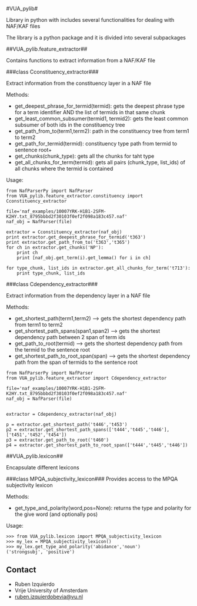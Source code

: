 #VUA_pylib#

Library in python with includes several functionalities for dealing with NAF/KAF files

The library is a python package and it is divided into several subpackages

##VUA_pylib.feature_extractor##

Contains functions to extract information from a NAF/KAF file


###class Cconstituency_extractor###

Extract information from the constituency layer in a NAF file

Methods:
+ get_deepest_phrase_for_termid(termid): gets the deepest phrase type for a term identifier AND the list of termids in that same chunk
+ get_least_common_subsumer(termid1, termid2): gets the least common subsumer of both ids in the constituency tree
+ get_path_from_to(term1,term2): path in the constituency tree from term1 to term2
+ get_path_for_termid(termid): constituency type path from termid to sentence root+
+ get_chunks(chunk_type): gets all the chunks for taht type
+ get_all_chunks_for_term(termid): gets all pairs (chunk_type, list_ids) of all chunks where the termid is contained

Usage:

````
from NafParserPy import NafParser
from VUA_pylib.feature_extractor.constituency import Cconstituency_extractor

file='naf_examples/10007YRK-H1B1-2SFM-K2HY.txt_8795bbbd2f30103f0ef2f098a183c457.naf'
naf_obj = NafParser(file)

extractor = Cconstituency_extractor(naf_obj)
print extractor.get_deepest_phrase_for_termid('t363')
print extractor.get_path_from_to('t363','t365')
for ch in extractor.get_chunks('NP'):
    print ch
    print [naf_obj.get_term(i).get_lemma() for i in ch]

for type_chunk, list_ids in extractor.get_all_chunks_for_term('t713'):
    print type_chunk, list_ids
````



###class Cdependency_extractor###

Extract information from the dependency layer in a NAF file

Methods:
+ get_shortest_path(term1,term2) --> gets the shortest dependency path from term1 to term2
+ get_shortest_path_spans(span1,span2) --> gets the shortest dependency path between 2 span of term ids
+ get_path_to_root(termid) --> gets the shortest dependency path from the termid to the sentence root
+ get_shortest_path_to_root_span(span) --> gets the shortest dependency path from the span of termids to the sentence root

````
from NafParserPy import NafParser
from VUA_pylib.feature_extractor import Cdependency_extractor

file='naf_examples/10007YRK-H1B1-2SFM-K2HY.txt_8795bbbd2f30103f0ef2f098a183c457.naf'
naf_obj = NafParser(file)


extractor = Cdependency_extractor(naf_obj)

p = extractor.get_shortest_path('t446','t453')
p2 = extractor.get_shortest_path_spans(['t444','t445','t446'], ['t451','t452','t454'])
p3 = extractor.get_path_to_root('t460')
p4 = extractor.get_shortest_path_to_root_span(['t444','t445','t446'])
````

##VUA_pylib.lexicon##

Encapsulate different lexicons

###class MPQA_subjectivity_lexicon###
Provides access to the MPQA subjectivity lexicon

Methods:
+ get_type_and_polarity(word,pos=None): returns the type and polarity for the give word (and optionally pos)

Usage:
````
>>> from VUA_pylib.lexicon import MPQA_subjectivity_lexicon
>>> my_lex = MPQA_subjectivity_lexicon()
>>> my_lex.get_type_and_polarity('abidance','noun')
('strongsubj', 'positive')
````

Contact
------
* Ruben Izquierdo
* Vrije University of Amsterdam
* ruben.izquierdobevia@vu.nl



